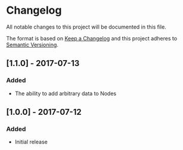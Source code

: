 # Changelog
All notable changes to this project will be documented in this file.

The format is based on [Keep a Changelog](http://keepachangelog.com/en/1.0.0/)
and this project adheres to [Semantic Versioning](http://semver.org/spec/v2.0.0.html).

## [1.1.0] - 2017-07-13
### Added
  * The ability to add arbitrary data to Nodes
  
## [1.0.0] - 2017-07-12
### Added
  * Initial release
